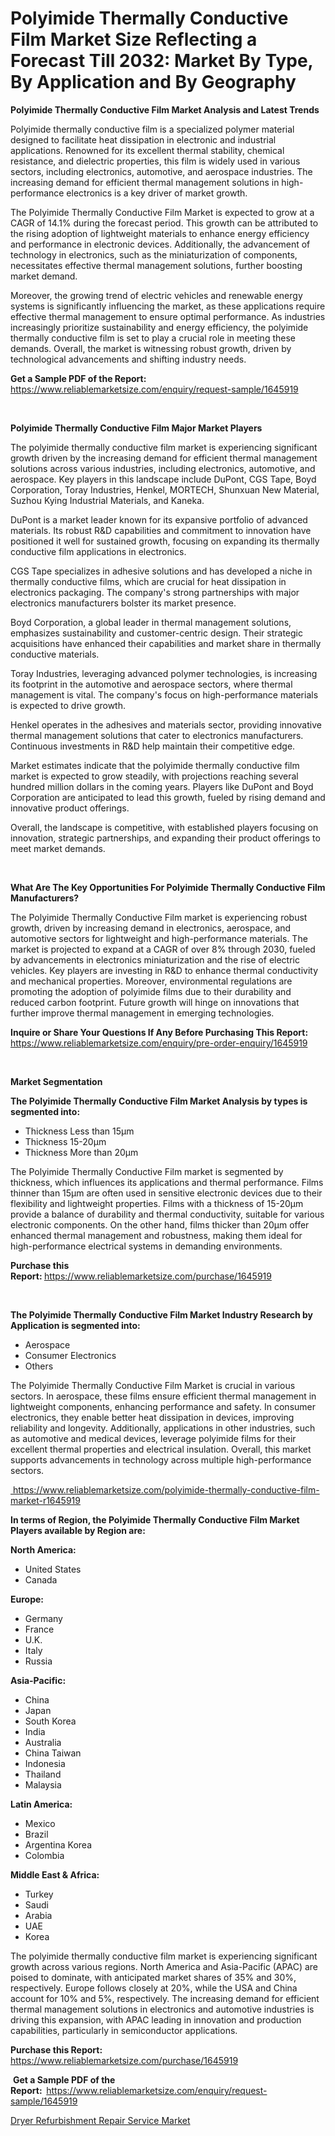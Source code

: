 <p><h1>Polyimide Thermally Conductive Film Market Size Reflecting a Forecast Till 2032: Market By Type, By Application and By Geography</h1></p><p><strong>Polyimide Thermally Conductive Film Market Analysis and Latest Trends</strong></p>
<p><p>Polyimide thermally conductive film is a specialized polymer material designed to facilitate heat dissipation in electronic and industrial applications. Renowned for its excellent thermal stability, chemical resistance, and dielectric properties, this film is widely used in various sectors, including electronics, automotive, and aerospace industries. The increasing demand for efficient thermal management solutions in high-performance electronics is a key driver of market growth.</p><p>The Polyimide Thermally Conductive Film Market is expected to grow at a CAGR of 14.1% during the forecast period. This growth can be attributed to the rising adoption of lightweight materials to enhance energy efficiency and performance in electronic devices. Additionally, the advancement of technology in electronics, such as the miniaturization of components, necessitates effective thermal management solutions, further boosting market demand. </p><p>Moreover, the growing trend of electric vehicles and renewable energy systems is significantly influencing the market, as these applications require effective thermal management to ensure optimal performance. As industries increasingly prioritize sustainability and energy efficiency, the polyimide thermally conductive film is set to play a crucial role in meeting these demands. Overall, the market is witnessing robust growth, driven by technological advancements and shifting industry needs.</p></p>
<p><strong>Get a Sample PDF of the Report:&nbsp;</strong> <a href="https://www.reliablemarketsize.com/enquiry/request-sample/1645919?utm_campaign=2889&utm_medium=2&utm_source=Github&utm_content=ia&utm_term=29032025&utm_id=polyimide-thermally-conductive-film">https://www.reliablemarketsize.com/enquiry/request-sample/1645919</a></p>
<p>&nbsp;</p>
<p><strong>Polyimide Thermally Conductive Film Major Market Players</strong></p>
<p><p>The polyimide thermally conductive film market is experiencing significant growth driven by the increasing demand for efficient thermal management solutions across various industries, including electronics, automotive, and aerospace. Key players in this landscape include DuPont, CGS Tape, Boyd Corporation, Toray Industries, Henkel, MORTECH, Shunxuan New Material, Suzhou Kying Industrial Materials, and Kaneka.</p><p>DuPont is a market leader known for its expansive portfolio of advanced materials. Its robust R&D capabilities and commitment to innovation have positioned it well for sustained growth, focusing on expanding its thermally conductive film applications in electronics.</p><p>CGS Tape specializes in adhesive solutions and has developed a niche in thermally conductive films, which are crucial for heat dissipation in electronics packaging. The company's strong partnerships with major electronics manufacturers bolster its market presence.</p><p>Boyd Corporation, a global leader in thermal management solutions, emphasizes sustainability and customer-centric design. Their strategic acquisitions have enhanced their capabilities and market share in thermally conductive materials.</p><p>Toray Industries, leveraging advanced polymer technologies, is increasing its footprint in the automotive and aerospace sectors, where thermal management is vital. The company's focus on high-performance materials is expected to drive growth.</p><p>Henkel operates in the adhesives and materials sector, providing innovative thermal management solutions that cater to electronics manufacturers. Continuous investments in R&D help maintain their competitive edge.</p><p>Market estimates indicate that the polyimide thermally conductive film market is expected to grow steadily, with projections reaching several hundred million dollars in the coming years. Players like DuPont and Boyd Corporation are anticipated to lead this growth, fueled by rising demand and innovative product offerings. </p><p>Overall, the landscape is competitive, with established players focusing on innovation, strategic partnerships, and expanding their product offerings to meet market demands.</p></p>
<p>&nbsp;</p>
<p><strong>What Are The Key Opportunities For Polyimide Thermally Conductive Film Manufacturers?</strong></p>
<p><p>The Polyimide Thermally Conductive Film market is experiencing robust growth, driven by increasing demand in electronics, aerospace, and automotive sectors for lightweight and high-performance materials. The market is projected to expand at a CAGR of over 8% through 2030, fueled by advancements in electronics miniaturization and the rise of electric vehicles. Key players are investing in R&D to enhance thermal conductivity and mechanical properties. Moreover, environmental regulations are promoting the adoption of polyimide films due to their durability and reduced carbon footprint. Future growth will hinge on innovations that further improve thermal management in emerging technologies.</p></p>
<p><strong>Inquire or Share Your Questions If Any Before Purchasing This Report:</strong> <a href="https://www.reliablemarketsize.com/enquiry/pre-order-enquiry/1645919?utm_campaign=2889&utm_medium=2&utm_source=Github&utm_content=ia&utm_term=29032025&utm_id=polyimide-thermally-conductive-film">https://www.reliablemarketsize.com/enquiry/pre-order-enquiry/1645919</a></p>
<p>&nbsp;</p>
<p><strong>Market Segmentation</strong></p>
<p><strong>The Polyimide Thermally Conductive Film Market Analysis by types is segmented into:</strong></p>
<p><ul><li>Thickness Less than 15μm</li><li>Thickness 15-20μm</li><li>Thickness More than 20μm</li></ul></p>
<p><p>The Polyimide Thermally Conductive Film market is segmented by thickness, which influences its applications and thermal performance. Films thinner than 15μm are often used in sensitive electronic devices due to their flexibility and lightweight properties. Films with a thickness of 15-20μm provide a balance of durability and thermal conductivity, suitable for various electronic components. On the other hand, films thicker than 20μm offer enhanced thermal management and robustness, making them ideal for high-performance electrical systems in demanding environments.</p></p>
<p><strong>Purchase this Report:&nbsp;</strong><a href="https://www.reliablemarketsize.com/purchase/1645919?utm_campaign=2889&utm_medium=2&utm_source=Github&utm_content=ia&utm_term=29032025&utm_id=polyimide-thermally-conductive-film">https://www.reliablemarketsize.com/purchase/1645919</a></p>
<p>&nbsp;</p>
<p><strong>The Polyimide Thermally Conductive Film Market Industry Research by Application is segmented into:</strong></p>
<p><ul><li>Aerospace</li><li>Consumer Electronics</li><li>Others</li></ul></p>
<p><p>The Polyimide Thermally Conductive Film Market is crucial in various sectors. In aerospace, these films ensure efficient thermal management in lightweight components, enhancing performance and safety. In consumer electronics, they enable better heat dissipation in devices, improving reliability and longevity. Additionally, applications in other industries, such as automotive and medical devices, leverage polyimide films for their excellent thermal properties and electrical insulation. Overall, this market supports advancements in technology across multiple high-performance sectors.</p></p>
<p><a href="https://www.reliablemarketsize.com/polyimide-thermally-conductive-film-market-r1645919?utm_campaign=2889&utm_medium=2&utm_source=Github&utm_content=ia&utm_term=29032025&utm_id=polyimide-thermally-conductive-film">&nbsp;https://www.reliablemarketsize.com/polyimide-thermally-conductive-film-market-r1645919</a></p>
<p><strong>In terms of Region, the Polyimide Thermally Conductive Film Market Players available by Region are:</strong></p>
<p>
    <p> <strong> North America: </strong>
        <ul>
            <li>United States</li>
            <li>Canada</li>
        </ul>
        </p> 
    <p> <strong> Europe: </strong>
        <ul>
            <li>Germany</li>
            <li>France</li>
            <li>U.K.</li>
            <li>Italy</li>
            <li>Russia</li>
        </ul>
        </p> 
    <p> <strong> Asia-Pacific: </strong>
        <ul>
            <li>China</li>
            <li>Japan</li>
            <li>South Korea</li>
            <li>India</li>
            <li>Australia</li>
            <li>China Taiwan</li>
            <li>Indonesia</li>
            <li>Thailand</li>
            <li>Malaysia</li>
        </ul>
        </p> 
    <p> <strong> Latin America: </strong>
        <ul>
            <li>Mexico</li>
            <li>Brazil</li>
            <li>Argentina Korea</li>
            <li>Colombia</li>
        </ul>
        </p> 
    <p> <strong> Middle East & Africa: </strong>
        <ul>
            <li>Turkey</li>
            <li>Saudi</li>
            <li>Arabia</li>
            <li>UAE</li>
            <li>Korea</li>
        </ul>
    </p>
    </p>
<p><p>The polyimide thermally conductive film market is experiencing significant growth across various regions. North America and Asia-Pacific (APAC) are poised to dominate, with anticipated market shares of 35% and 30%, respectively. Europe follows closely at 20%, while the USA and China account for 10% and 5%, respectively. The increasing demand for efficient thermal management solutions in electronics and automotive industries is driving this expansion, with APAC leading in innovation and production capabilities, particularly in semiconductor applications.</p></p>
<p><strong>Purchase this Report: </strong><a href="https://www.reliablemarketsize.com/purchase/1645919?utm_campaign=2889&utm_medium=2&utm_source=Github&utm_content=ia&utm_term=29032025&utm_id=polyimide-thermally-conductive-film">https://www.reliablemarketsize.com/purchase/1645919</a></p>
<p>&nbsp;<strong>Get a Sample PDF of the Report:&nbsp;&nbsp;</strong><a href="https://www.reliablemarketsize.com/enquiry/request-sample/1645919?utm_campaign=2889&utm_medium=2&utm_source=Github&utm_content=ia&utm_term=29032025&utm_id=polyimide-thermally-conductive-film">https://www.reliablemarketsize.com/enquiry/request-sample/1645919</a></p>
<p><strong></strong></p>
<p><p><a href="https://github.com/djibenesha/Market-Research-Report-List-1/blob/main/dryer-refurbishment-repair-service-market.md?utm_campaign=2889&utm_medium=2&utm_source=Github&utm_content=ia&utm_term=29032025&utm_id=polyimide-thermally-conductive-film">Dryer Refurbishment Repair Service Market</a></p></p>